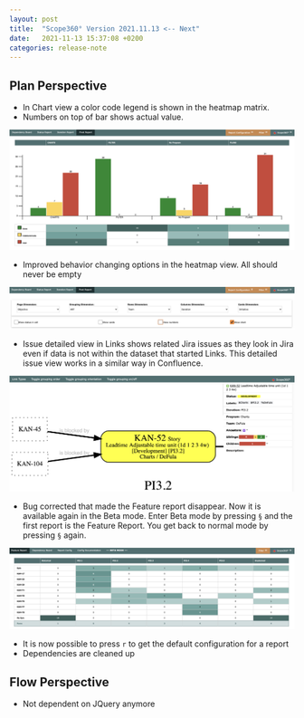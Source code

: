 ```yaml
---
layout: post
title:  "Scope360° Version 2021.11.13 <-- Next"
date:   2021-11-13 15:37:08 +0200
categories: release-note
---
```

## Plan Perspective

- In Chart view a color code legend is shown in the heatmap matrix.
- Numbers on top of bar shows actual value.

![release-note-full](/assets/images/release-notes/20211113-01.png)

- Improved behavior changing options in the heatmap view. All should never be empty

![release-note-full](/assets/images/release-notes/20211113-04.png)

- Issue detailed view in Links shows related Jira issues as they look in Jira even if data is not within the dataset that started Links. This detailed issue view works in  a similar way in Confluence.

![release-note-full](/assets/images/release-notes/20211113-02.png)

- Bug corrected that made the Feature report disappear. Now it is available again in the Beta mode. Enter Beta mode by pressing `§` and the first report is the Feature Report. You get back to normal mode by pressing `§` again.

![release-note-full](/assets/images/release-notes/20211113-03.png)

- It is now possible to press `r` to get the default configuration for a report 
- Dependencies are cleaned up

## Flow Perspective

- Not dependent on JQuery anymore
